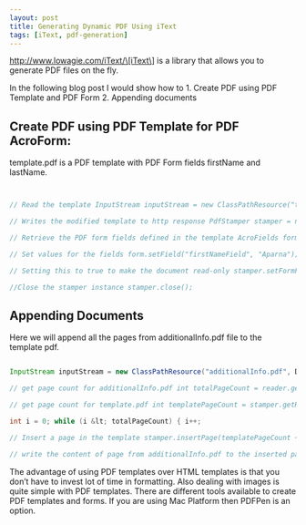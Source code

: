 ```yaml
---
layout: post
title: Generating Dynamic PDF Using iText
tags: [iText, pdf-generation]
---
```


http://www.lowagie.com/iText/\[iText\] is a library that allows you to generate PDF files on the fly.

In the following blog post I would show how to 1. Create PDF using PDF Template and PDF Form 2. Appending documents

## Create PDF using PDF Template for PDF AcroForm:

template.pdf is a PDF template with PDF Form fields firstName and lastName.

```java


// Read the template InputStream inputStream = new ClassPathResource("template.pdf", DemoPdfDynamicResource.class).getInputStream(); PdfReader reader = new PdfReader(inputStream);

// Writes the modified template to http response PdfStamper stamper = new PdfStamper(reader, output);

// Retrieve the PDF form fields defined in the template AcroFields form = stamper.getAcroFields();

// Set values for the fields form.setField("firstNameField", "Aparna"); form.setField("lastNameField", "Chaudhary");

// Setting this to true to make the document read-only stamper.setFormFlattening(true);

//Close the stamper instance stamper.close(); 
```

## Appending Documents

Here we will append all the pages from additionalInfo.pdf file to the template pdf.

```java

InputStream inputStream = new ClassPathResource("additionalInfo.pdf", DemoPdfDynamicResource.class).getInputStream(); if (inputStream != null) { PdfReader reader = new PdfReader(inputStream);

// get page count for additionalInfo.pdf int totalPageCount = reader.getNumberOfPages();

// get page count for template.pdf int templatePageCount = stamper.getReader().getNumberOfPages();

int i = 0; while (i &lt; totalPageCount) { i++;

// Insert a page in the template stamper.insertPage(templatePageCount + i, PageSize.A4);

// write the content of page from additionalInfo.pdf to the inserted page stamper.getUnderContent(templatePageCount + i).addTemplate(stamper.getImportedPage(reader, i), 1, 0, 0, 1, 0, 0); } } 
```

The advantage of using PDF templates over HTML templates is that you don’t have to invest lot of time in formatting. Also dealing with images is quite simple with PDF templates. There are different tools available to create PDF templates and forms. If you are using Mac Platform then PDFPen is an option.

